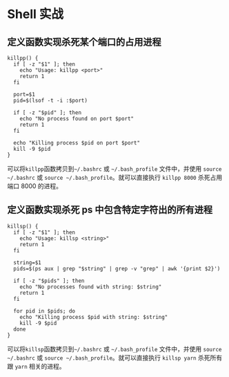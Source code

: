 # Shell 实战

## 定义函数实现杀死某个端口的占用进程

```
killpp() {
  if [ -z "$1" ]; then
    echo "Usage: killpp <port>"
    return 1
  fi

  port=$1
  pid=$(lsof -t -i :$port)

  if [ -z "$pid" ]; then
    echo "No process found on port $port"
    return 1
  fi

  echo "Killing process $pid on port $port"
  kill -9 $pid
}
```

可以将`killpp`函数拷贝到`~/.bashrc` 或 `~/.bash_profile` 文件中，并使用 `source ~/.bashrc` 或 `source ~/.bash_profile`。就可以直接执行 `killpp 8000` 杀死占用端口 8000 的进程。

## 定义函数实现杀死 ps 中包含特定字符出的所有进程

```
killsp() {
  if [ -z "$1" ]; then
    echo "Usage: killsp <string>"
    return 1
  fi

  string=$1
  pids=$(ps aux | grep "$string" | grep -v "grep" | awk '{print $2}')

  if [ -z "$pids" ]; then
    echo "No processes found with string: $string"
    return 1
  fi

  for pid in $pids; do
    echo "Killing process $pid with string: $string"
    kill -9 $pid
  done
}
```

可以将`killsp`函数拷贝到`~/.bashrc` 或 `~/.bash_profile` 文件中，并使用 `source ~/.bashrc` 或 `source ~/.bash_profile`。就可以直接执行 `killsp yarn` 杀死所有跟 `yarn` 相关的进程。
